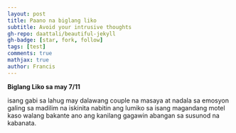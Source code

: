 ```yaml
---
layout: post
title: Paano na biglang liko
subtitle: Avoid your intrusive thoughts
gh-repo: daattali/beautiful-jekyll
gh-badge: [star, fork, follow]
tags: [test]
comments: true
mathjax: true
author: Francis
---
```


**Biglang Liko sa may 7/11**

isang gabi sa lahug may dalawang couple na masaya at nadala sa emosyon galing sa madilim na iskinita nabitin ang lumiko sa isang magandang motel kaso walang bakante ano ang kanilang gagawin abangan sa susunod na kabanata.
